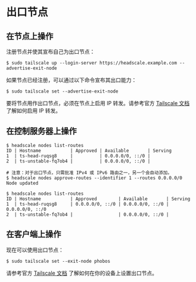 # 出口节点

## 在节点上操作

注册节点并使其宣布自己为出口节点：

```console
$ sudo tailscale up --login-server https://headscale.example.com --advertise-exit-node
```

如果节点已经注册，可以通过以下命令宣布其出口能力：

```console
$ sudo tailscale set --advertise-exit-node
```

要将节点用作出口节点，必须在节点上启用 IP 转发。请参考官方 [Tailscale 文档](https://tailscale.com/kb/1019/subnets/?tab=linux#enable-ip-forwarding) 了解如何启用 IP 转发。

## 在控制服务器上操作

```console
$ headscale nodes list-routes
ID | Hostname           | Approved | Available       | Serving
1  | ts-head-ruqsg8     |          | 0.0.0.0/0, ::/0 |
2  | ts-unstable-fq7ob4 |          | 0.0.0.0/0, ::/0 |

# 注意：对于出口节点，只需批准 IPv4 或 IPv6 路由之一，另一个会自动添加。
$ headscale nodes approve-routes --identifier 1 --routes 0.0.0.0/0
Node updated

$ headscale nodes list-routes
ID | Hostname           | Approved        | Available       | Serving
1  | ts-head-ruqsg8     | 0.0.0.0/0, ::/0 | 0.0.0.0/0, ::/0 | 0.0.0.0/0, ::/0
2  | ts-unstable-fq7ob4 |                 | 0.0.0.0/0, ::/0 |
```

## 在客户端上操作

现在可以使用出口节点：

```console
$ sudo tailscale set --exit-node phobos
```

请参考官方 [Tailscale 文档](https://tailscale.com/kb/1103/exit-nodes#use-the-exit-node) 了解如何在你的设备上设置出口节点。